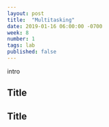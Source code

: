 ```yaml
---
layout: post
title:  "Multitasking"
date: 2019-01-16 06:00:00 -0700
week: 8
number: 1
tags: lab
published: false
---
```


intro


## Title



## Title
